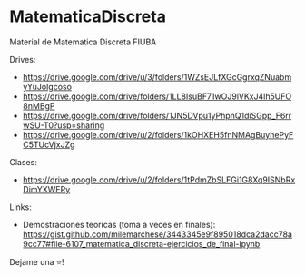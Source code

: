 # MatematicaDiscreta
Material de Matematica Discreta FIUBA

Drives:
* https://drive.google.com/drive/u/3/folders/1WZsEJLfXGcGgrxqZNuabmyYuJoIgcoso
* https://drive.google.com/drive/folders/1LL8IsuBF71wOJ9lVKxJ4lh5UFO8nMBgP
* https://drive.google.com/drive/folders/1JN5DVpu1yPhpnQ1diSGpp_F6rrwSU-T0?usp=sharing
* https://drive.google.com/drive/u/2/folders/1kOHXEH5fnNMAgBuyhePyFC5TUcVjxJZg

Clases:
* https://drive.google.com/drive/u/2/folders/1tPdmZbSLFGi1G8Xq9ISNbRxDimYXWERy

Links:
* Demostraciones teoricas (toma a veces en finales): https://gist.github.com/milemarchese/3443345e9f895018dca2dacc78a9cc77#file-6107_matematica_discreta-ejercicios_de_final-ipynb 

Dejame una ⭐!
